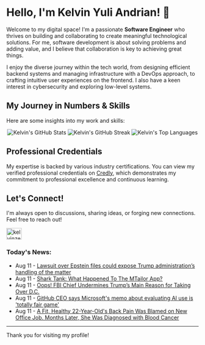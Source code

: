 # Hello, I'm Kelvin Yuli Andrian! 👋

Welcome to my digital space! I'm a passionate **Software Engineer** who thrives on building and collaborating to create meaningful technological solutions. For me, software development is about solving problems and adding value, and I believe that collaboration is key to achieving great things.

I enjoy the diverse journey within the tech world, from designing efficient backend systems and managing infrastructure with a DevOps approach, to crafting intuitive user experiences on the frontend. I also have a keen interest in cybersecurity and exploring low-level systems.

## My Journey in Numbers & Skills

Here are some insights into my work and skills:

<p align="center">
  <img src="https://github-readme-stats.vercel.app/api?username=kelvinzer0&show_icons=true&theme=radical" alt="Kelvin's GitHub Stats" />
  <img src="https://github-readme-streak-stats.herokuapp.com/?user=kelvinzer0&theme=radical" alt="Kelvin's GitHub Streak" />
  <img src="https://github-readme-stats.vercel.app/api/top-langs/?username=kelvinzer0&layout=compact&theme=radical" alt="Kelvin's Top Languages" />
</p>

## Professional Credentials

My expertise is backed by various industry certifications. You can view my verified professional credentials on [Credly](https://www.credly.com/users/kelvin-yuli-andrian/badges), which demonstrates my commitment to professional excellence and continuous learning.

## Let's Connect!

I'm always open to discussions, sharing ideas, or forging new connections. Feel free to reach out!

<p align="left">
    <a href="https://linkedin.com/in/kelvinzero" target="blank"><img align="center" src="https://cdn.jsdelivr.net/npm/simple-icons@3.0.1/icons/linkedin.svg" alt="kelvinzero" height="30" width="40" /></a>
</p>

### Today's News:

<!-- feed start -->
- Aug 11 - [Lawsuit over Epstein files could expose Trump administration’s handling of the matter](https://www.yahoo.com/news/articles/lawsuit-over-epstein-files-could-165541488.html)
- Aug 11 - [Shark Tank: What Happened To The MTailor App?](https://finance.yahoo.com/news/shark-tank-happened-mtailor-app-161700859.html)
- Aug 11 - [Oops! FBI Chief Undermines Trump’s Main Reason for Taking Over D.C.](https://www.yahoo.com/news/articles/oops-fbi-chief-undermines-trump-155713457.html)
- Aug 11 - [GitHub CEO says Microsoft's memo about evaluating AI use is 'totally fair game'](https://tech.yahoo.com/ai/articles/github-ceo-says-microsofts-memo-155037574.html)
- Aug 11 - [A Fit, Healthy 22-Year-Old's Back Pain Was Blamed on New Office Job. Months Later, She Was Diagnosed with Blood Cancer](https://www.yahoo.com/news/articles/fit-healthy-22-olds-back-154833555.html)
<!-- feed end -->

---

Thank you for visiting my profile!